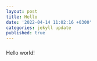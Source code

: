 ```yaml
---
layout: post
title: Hello
date: '2022-04-14 11:02:16 +0300'
categories: jekyll update
published: true
---
```

### 
Hello world!
